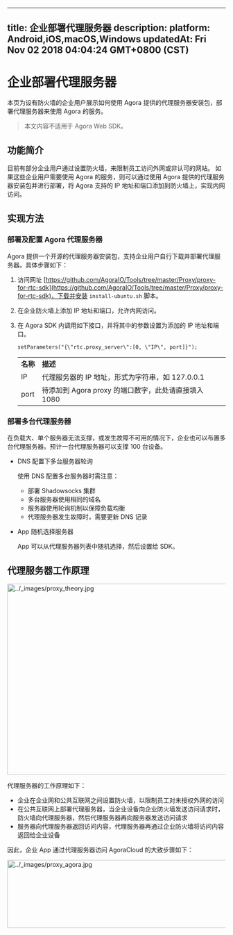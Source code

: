 
---
title: 企业部署代理服务器
description: 
platform: Android,iOS,macOS,Windows
updatedAt: Fri Nov 02 2018 04:04:24 GMT+0800 (CST)
---
# 企业部署代理服务器
本页为设有防火墙的企业用户展示如何使用 Agora 提供的代理服务器安装包，部署代理服务器来使用 Agora 的服务。

> 本文内容不适用于 Agora Web SDK。

## 功能简介

目前有部分企业用户通过设置防火墙，来限制员工访问外网或非认可的网站。 如果这些企业用户需要使用 Agora 的服务，则可以通过使用 Agora 提供的代理服务器安装包并进行部署，将 Agora 支持的 IP 地址和端口添加到防火墙上，实现内网访问。

## 实现方法
### 部署及配置 Agora 代理服务器

Agora 提供一个开源的代理服务器安装包，支持企业用户自行下载并部署代理服务器。具体步骤如下：

1.  访问网址 [https://github.com/AgoraIO/Tools/tree/master/Proxy/proxy-for-rtc-sdk](https://github.com/AgoraIO/Tools/tree/master/Proxy/proxy-for-rtc-sdk)，下载并安装 `install-ubuntu.sh` 脚本。

2.  在企业防火墙上添加 IP 地址和端口，允许内网访问。

3.  在 Agora SDK 内调用如下接口，并将其中的参数设置为添加的 IP 地址和端口。

	```
	setParameters("{\"rtc.proxy_server\":[0, \"IP\", port]}");
	```

	<table>
	<colgroup>
	<col/>
	<col/>
	</colgroup>
	<tbody>
	<tr><td><strong>名称</strong></td>
	<td><strong>描述</strong></td>
	</tr>
	<tr><td>IP</td>
	<td>代理服务器的 IP 地址，形式为字符串，如 127.0.0.1</td>
	</tr>
	<tr><td>port</td>
	<td>待添加到 Agora proxy 的端口数字，此处请直接填入 1080</td>
	</tr>
	</tbody>
	</table>


### 部署多台代理服务器

在负载大、单个服务器无法支撑，或发生故障不可用的情况下，企业也可以布置多台代理服务器。预计一台代理服务器可以支撑 100 台设备。

- DNS 配置下多台服务器轮询

	使用 DNS 配置多台服务器时需注意：

	-   部署 Shadowsocks 集群
	-   多台服务器使用相同的域名
	-   服务器使用轮询机制以保障负载均衡
	-   代理服务器发生故障时，需要更新 DNS 记录


- App 随机选择服务器

	App 可以从代理服务器列表中随机选择，然后设置给 SDK。

## 代理服务器工作原理

<img alt="../_images/proxy_theory.jpg" src="https://web-cdn.agora.io/docs-files/cn/proxy_theory.jpg" style="width: 742.4px; height: 440.0px;"/>


代理服务器的工作原理如下：

-   企业在企业网和公共互联网之间设置防火墙，以限制员工对未授权外网的访问
-   在公共互联网上部署代理服务器，当企业设备向企业防火墙发送访问请求时，防火墙向代理服务器，然后代理服务器再向服务器发送访问请求
-   服务器向代理服务器返回访问内容，代理服务器再通过企业防火墙将访问内容返回给企业设备

因此，企业 App 通过代理服务器访问 AgoraCloud 的大致步骤如下：

<img alt="../_images/proxy_agora.jpg" src="https://web-cdn.agora.io/docs-files/cn/proxy_agora.jpg" style="width: 651.2px; height: 156.8px;"/>
